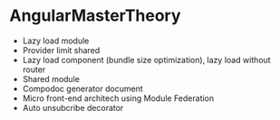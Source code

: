 # AngularMasterTheory

  - Lazy load module
  - Provider limit shared
  - Lazy load component (bundle size optimization), lazy load without router
  - Shared module
  - Compodoc generator document
  - Micro front-end architech using Module Federation
  - Auto unsubcribe decorator
